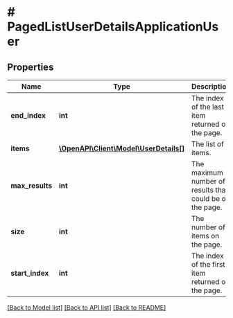 # # PagedListUserDetailsApplicationUser

## Properties

Name | Type | Description | Notes
------------ | ------------- | ------------- | -------------
**end_index** | **int** | The index of the last item returned on the page. | [optional] [readonly]
**items** | [**\OpenAPI\Client\Model\UserDetails[]**](UserDetails.md) | The list of items. | [optional] [readonly]
**max_results** | **int** | The maximum number of results that could be on the page. | [optional] [readonly]
**size** | **int** | The number of items on the page. | [optional] [readonly]
**start_index** | **int** | The index of the first item returned on the page. | [optional] [readonly]

[[Back to Model list]](../../README.md#models) [[Back to API list]](../../README.md#endpoints) [[Back to README]](../../README.md)
